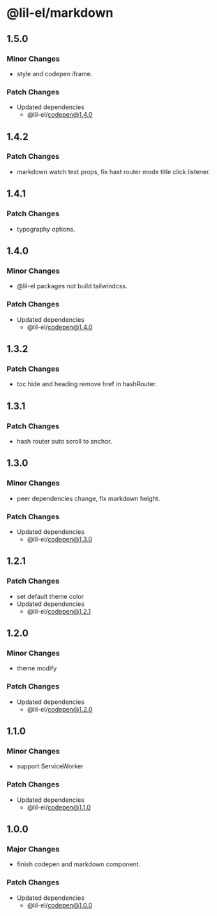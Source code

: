 # @lil-el/markdown

## 1.5.0

### Minor Changes

- style and codepen iframe.

### Patch Changes

- Updated dependencies
  - @lil-el/codepen@1.4.0

## 1.4.2

### Patch Changes

- markdown watch text props, fix hast router mode title click listener.

## 1.4.1

### Patch Changes

- typography options.

## 1.4.0

### Minor Changes

- @lil-el packages not build tailwindcss.

### Patch Changes

- Updated dependencies
  - @lil-el/codepen@1.4.0

## 1.3.2

### Patch Changes

- toc hide and heading remove href in hashRouter.

## 1.3.1

### Patch Changes

- hash router auto scroll to anchor.

## 1.3.0

### Minor Changes

- peer dependencies change, fix markdown height.

### Patch Changes

- Updated dependencies
  - @lil-el/codepen@1.3.0

## 1.2.1

### Patch Changes

- set default theme color
- Updated dependencies
  - @lil-el/codepen@1.2.1

## 1.2.0

### Minor Changes

- theme modify

### Patch Changes

- Updated dependencies
  - @lil-el/codepen@1.2.0

## 1.1.0

### Minor Changes

- support ServiceWorker

### Patch Changes

- Updated dependencies
  - @lil-el/codepen@1.1.0

## 1.0.0

### Major Changes

- finish codepen and markdown component.

### Patch Changes

- Updated dependencies
  - @lil-el/codepen@1.0.0
